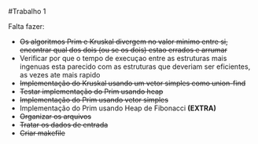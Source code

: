 #Trabalho 1

Falta fazer:
- ~~Os algoritmos Prim e Kruskal divergem no valor minimo entre si, encontrar qual dos dois (ou se os dois) estao errados e arrumar~~
- Verificar por que o tempo de execuçao entre as estruturas mais ingenuas esta parecido com as estruturas que deveriam ser eficientes, as vezes ate mais rapido
- ~~Implementação do Kruskal usando um vetor simples como union-find~~
- ~~Testar implementação do Prim usando heap~~
- ~~Implementação do Prim usando vetor simples~~
- Implementação do Prim usando Heap de Fibonacci **(EXTRA)**
- ~~Organizar os arquivos~~
- ~~Tratar os dados de entrada~~
- ~~Criar makefile~~